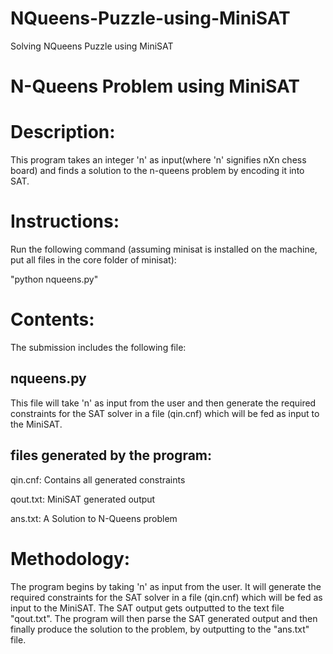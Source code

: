 # NQueens-Puzzle-using-MiniSAT
Solving NQueens Puzzle using MiniSAT

N-Queens Problem using MiniSAT
===============================

Description:
===================
This program takes an integer 'n' as input(where 'n' signifies nXn chess board) and finds a solution to the n-queens problem by encoding it into SAT.

Instructions:
====================

Run the following command (assuming minisat is installed on the machine, put all files in the core folder of minisat):

"python nqueens.py"

Contents:
====================

The submission includes the following file:

nqueens.py
----------

This file will take 'n' as input from the user and then generate the required constraints for the SAT solver in a file (qin.cnf) which will be fed as input to the MiniSAT.

files generated by the program:
-------------------------------
qin.cnf: Contains all generated constraints

qout.txt: MiniSAT generated output

ans.txt: A Solution to N-Queens problem

Methodology:
====================
The program begins by taking 'n' as input from the user. It will generate the required constraints for the SAT solver in a file (qin.cnf) which will be fed as input to the MiniSAT. The SAT output gets outputted to the text file "qout.txt". The program will then parse the SAT generated output and then finally produce the solution to the problem, by outputting to the "ans.txt" file.
